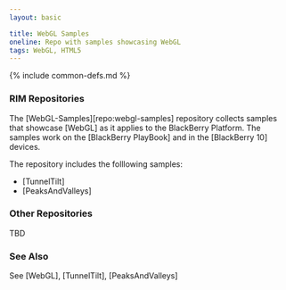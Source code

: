 ```yaml
---
layout: basic

title: WebGL Samples
oneline: Repo with samples showcasing WebGL
tags: WebGL, HTML5
---
```

{% include common-defs.md %}

### RIM Repositories
The [WebGL-Samples][repo:webgl-samples] repository
collects samples that showcase [WebGL] as it applies to the BlackBerry Platform.
The samples work on the [BlackBerry PlayBook] and in the [BlackBerry 10] devices.

The repository includes the folllowing samples:

* [TunnelTilt]
* [PeaksAndValleys]

### Other Repositories
TBD

### See Also
See [WebGL], [TunnelTilt], [PeaksAndValleys]